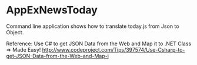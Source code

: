AppExNewsToday
==============

Command line application shows how to translate today.js from Json to Object.

Reference: 
Use C# to get JSON Data from the Web and Map it to .NET Class => Made Easy!
http://www.codeproject.com/Tips/397574/Use-Csharp-to-get-JSON-Data-from-the-Web-and-Map-i
